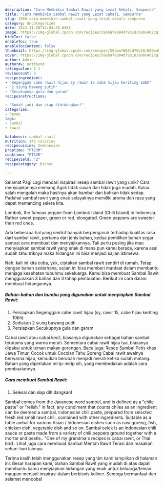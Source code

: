 ```yaml
---
description: "Cara Membikin Sambal Rawit yang Lezat Sekali, Sempurna"
title: "Cara Membikin Sambal Rawit yang Lezat Sekali, Sempurna"
slug: 2080-cara-membikin-sambal-rawit-yang-lezat-sekali-sempurna
category: Uncategorized
date: 2022-11-28T14:04:40.645Z
image: https://img-global.cpcdn.com/recipes/59aba78884d79b18/680x482cq70/sambal-rawit-foto-resep-utama.jpg
hideToc: false
enableToc: true
enableTocContent: false
thumbnail: https://img-global.cpcdn.com/recipes/59aba78884d79b18/680x482cq70/sambal-rawit-foto-resep-utama.jpg
cover: https://img-global.cpcdn.com/recipes/59aba78884d79b18/680x482cq70/sambal-rawit-foto-resep-utama.jpg
author: Admin
authorAv: notfound
ratingvalue: 3.1
reviewcount: 8
recipeingredient:
- "Segenggam cabe rawit hijau sy rawir 15 cabe hijau keriting 10bh"
- "2 siung bawang putih"
- "Secukupnya gula dan garam"
recipeinstructions:

- "Sudah jadi dan siap dihidangkan!"
categories:
- Resep
tags:
- sambal
- rawit

katakunci: sambal rawit 
nutrition: 142 calories
recipecuisine: Indonesian
preptime: "PT23M"
cooktime: "PT32M"
recipeyield: "2"
recipecategory: Dinner

---
```



Selamat Pagi Lagi mencari inspirasi resep sambal rawit yang unik? Cara menyiapkannya memang Agak tidak susah dan tidak juga mudah. Kalau salah mengolah maka hasilnya akan hambar dan bahkan tidak sedap. Padahal sambal rawit yang enak selayaknya memiliki aroma dan rasa yang dapat memancing selera kita.


Lombok, the famous pepper from Lombok Island (Chili Island) in Indonesia. Rather sweet pepper, green or red, elongated. Green peppers are sweeter than red ones.

Ada beberapa hal yang sedikit banyak berpengaruh terhadap kualitas rasa dari sambal rawit, pertama dari jenis bahan, kedua pemilihan bahan segar sampai cara membuat dan menyajikannya. Tak perlu pusing jika mau menyiapkan sambal rawit yang enak di mana pun kamu berada, karena asal sudah tahu triknya maka hidangan ini bisa menjadi sajian istimewa.


Nah, kali ini kita coba, yuk, ciptakan sambal rawit sendiri di rumah. Tetap dengan bahan sederhana, sajian ini bisa memberi manfaat dalam membantu menjaga kesehatan tubuhmu sekeluarga. Kamu bisa membuat Sambal Rawit menggunakan 3 bahan dan 0 tahap pembuatan. Berikut ini cara dalam membuat hidangannya.

<!--inarticleads1-->

##### Bahan-bahan dan bumbu yang digunakan untuk menyiapkan Sambal Rawit:

1. Persiapkan Segenggam cabe rawit hijau (sy, rawir 15, cabe hijau keriting 10bh)
1. Sediakan 2 siung bawang putih
1. Persiapkan Secukupnya gula dan garam


Cabai rawit atau cabai kecil, biasanya digunakan sebagai bahan sambal terutama yang warna merah. Sementara cabai rawit hijau tua, biasanya dipakai untuk teman makan gorengan. Baca juga: Resep Sambal Petis khas Jawa Timur, Cocok untuk Cocolan Tahu Goreng Cabai rawit awalnya berwarna hijau, kemudian berubah menjadi merah ketika sudah matang. Bahan yang diperlukan mirip-mirip sih, yang membedakan adalah cara pembuatannya. 

<!--inarticleads2-->

##### Cara membuat Sambal Rawit:


1. Selesai dan siap dihidangkan!

Sambal comes from the Javanese word sambel, and is defined as a &#34;chile paste&#34; or &#34;relish.&#34; In fact, any condiment that counts chiles as an ingredient can be deemed a sambal. Indonesian chili paste, prepared from selected fresh red small rawit chili, combined with other ingredients. Suitable as a table ambal for various Asian / Indonesian dishes such as nasi goreng, fish, chicken dish, vegetable dish and so on. Sambal oelek is an Indonesian chili sauce or paste made from a variety of chili peppers ground together with a mortar and pestle.. &#34;One of my grandma&#39;s recipes is cabai rawit, or Thai bird . Lihat juga cara membuat Sambal Mentah Rawit Terasi dan masakan sehari-hari lainnya. 

Terima kasih telah menggunakan resep yang tim kami tampilkan di halaman ini. Besar harapan kami, olahan Sambal Rawit yang mudah di atas dapat membantu kamu menyiapkan hidangan yang enak untuk keluarga/teman maupun menjadi inspirasi dalam berbisnis kuliner. Semoga bermanfaat dan selamat mencoba!
